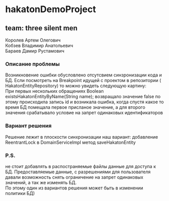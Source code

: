 # hakatonDemoProject
## team: three silent men 
Королев Артем Олегович  
Кобзев Владимир Анатольевич  
Бараев Дамир Рустамович 

### Описание проблемы
Возникновение ошибки обусловлено отсутсвием синзронизации кода и БД. 
Если посмотреть на Breakpoint идущей с проектом в репозитории ( HakatonEntityRepository) то можно увидеть следующую картину:  
При первых нескольких обращениях Boolean existsHakatonEntityByName(String name); возвращало значение false по этому происходила запись id
и возникала ошибка, когда спустя какое то время БД помещала первое присланое значение, а для второго значения срабатывало условие на запрет одинаковых идентификаторов 
### Вариант решения
Решение лежит в плоскости синхронизации 
наш вариант: 
добавление ReentrantLock в DomainServiceImpl метод saveHakatonEntity  

### P.S.
не стоит добавлять в распостраняемые файлы данные для доступа к БД. Предоставляемые данные, с разрешениями для пользователя давали возможность снять ограничение на запрет одинаковых значений, а так же изменять БД.  
По этому один из вариантов решения может быть в изменении политики БД)
